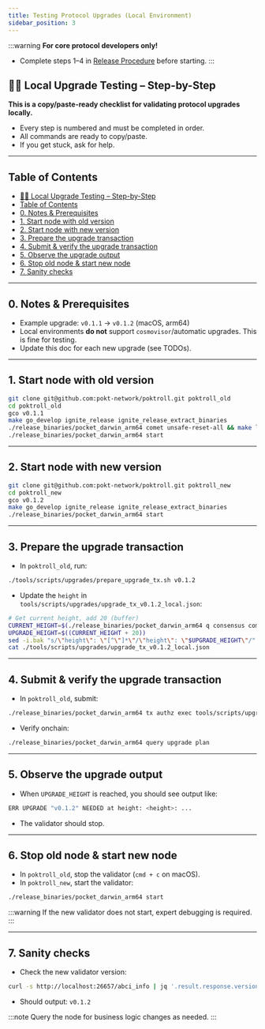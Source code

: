 ```yaml
---
title: Testing Protocol Upgrades (Local Environment)
sidebar_position: 3
---
```


:::warning
**For core protocol developers only!**

- Complete steps 1–4 in [Release Procedure](./2_release_procedure.md) before starting.
  :::

## 📠🍝 Local Upgrade Testing – Step-by-Step

**This is a copy/paste-ready checklist for validating protocol upgrades locally.**

- Every step is numbered and must be completed in order.
- All commands are ready to copy/paste.
- If you get stuck, ask for help.

---

## Table of Contents

- [📠🍝 Local Upgrade Testing – Step-by-Step](#-local-upgrade-testing--step-by-step)
- [Table of Contents](#table-of-contents)
- [0. Notes \& Prerequisites](#0-notes--prerequisites)
- [1. Start node with old version](#1-start-node-with-old-version)
- [2. Start node with new version](#2-start-node-with-new-version)
- [3. Prepare the upgrade transaction](#3-prepare-the-upgrade-transaction)
- [4. Submit \& verify the upgrade transaction](#4-submit--verify-the-upgrade-transaction)
- [5. Observe the upgrade output](#5-observe-the-upgrade-output)
- [6. Stop old node \& start new node](#6-stop-old-node--start-new-node)
- [7. Sanity checks](#7-sanity-checks)

---

## 0. Notes & Prerequisites

- Example upgrade: `v0.1.1` → `v0.1.2` (macOS, arm64)
- Local environments **do not** support `cosmovisor`/automatic upgrades. This is fine for testing.
- Update this doc for each new upgrade (see TODOs).

---

## 1. Start node with old version

```bash
git clone git@github.com:pokt-network/poktroll.git poktroll_old
cd poktroll_old
gco v0.1.1
make go_develop ignite_release ignite_release_extract_binaries
./release_binaries/pocket_darwin_arm64 comet unsafe-reset-all && make localnet_regenesis
./release_binaries/pocket_darwin_arm64 start
```

---

## 2. Start node with new version

```bash
git clone git@github.com:pokt-network/poktroll.git poktroll_new
cd poktroll_new
gco v0.1.2
make go_develop ignite_release ignite_release_extract_binaries
./release_binaries/pocket_darwin_arm64 start
```

---

## 3. Prepare the upgrade transaction

- In `poktroll_old`, run:

```bash
./tools/scripts/upgrades/prepare_upgrade_tx.sh v0.1.2
```

- Update the `height` in `tools/scripts/upgrades/upgrade_tx_v0.1.2_local.json`:

```bash
# Get current height, add 20 (buffer)
CURRENT_HEIGHT=$(./release_binaries/pocket_darwin_arm64 q consensus comet block-latest -o json | jq '.sdk_block.last_commit.height' | tr -d '"')
UPGRADE_HEIGHT=$((CURRENT_HEIGHT + 20))
sed -i.bak "s/\"height\": \"[^\"]*\"/\"height\": \"$UPGRADE_HEIGHT\"/" tools/scripts/upgrades/upgrade_tx_v0.1.2_local.json
cat ./tools/scripts/upgrades/upgrade_tx_v0.1.2_local.json
```

---

## 4. Submit & verify the upgrade transaction

- In `poktroll_old`, submit:

```bash
./release_binaries/pocket_darwin_arm64 tx authz exec tools/scripts/upgrades/upgrade_tx_v0.1.2_local.json --yes --from=pnf
```

- Verify onchain:

```bash
./release_binaries/pocket_darwin_arm64 query upgrade plan
```

---

## 5. Observe the upgrade output

- When `UPGRADE_HEIGHT` is reached, you should see output like:

```bash
ERR UPGRADE "v0.1.2" NEEDED at height: <height>: ...
```

- The validator should stop.

---

## 6. Stop old node & start new node

- In `poktroll_old`, stop the validator (`cmd + c` on macOS).
- In `poktroll_new`, start the validator:

```bash
./release_binaries/pocket_darwin_arm64 start
```

:::warning
If the new validator does not start, expert debugging is required.
:::

---

## 7. Sanity checks

- Check the new validator version:

```bash
curl -s http://localhost:26657/abci_info | jq '.result.response.version'
```

- Should output: `v0.1.2`

:::note
Query the node for business logic changes as needed.
:::
